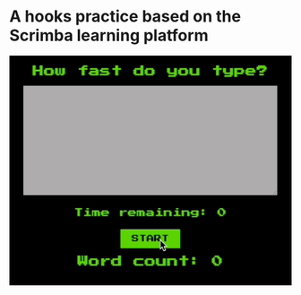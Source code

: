 # A hooks practice based on the Scrimba learning platform 
![Hooks-Practice](https://github.com/Debiday/scrimba-react/blob/master/speed-typing-game/public/speed.gif)
